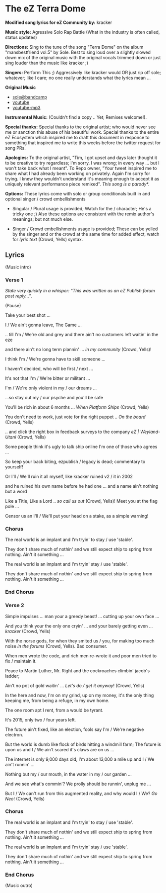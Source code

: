 # The eZ Terra Dome

**Modified song lyrics for eZ Community by:** kracker

**Music style:** Agressive Solo Rap Battle (What in the industry is often called, status updates)

**Directions:** Sing to the tune of the song "Terra Dome" on the album "mansbestfriend vol.5" by Sole. Best to sing loud over a slightly slowed down mix of the original music with the original vocals trimmed down or just sing louder than the music like kracker ;)

**Singers:** Perform This ;) Aggressively like kracker would OR just rip off sole; whatever; like I care; no one really understands what the lyrics mean ...

**Original Music**
* [sole@bandcamp](http://sole.bandcamp.com/track/terra-dome)
* [youtube](https://www.youtube.com/watch?v=WW7JMuvRHFE)
* [youtube-mp3](http://www.youtube-mp3.org/get?video_id=WW7JMuvRHFE&ts_create=1427798019&r=MTcyLjcuMjQwLjEzMQ%3D%3D&h2=7d80a67ca27d2c863bfa3f52d514472b&s=142021)

**Instrumental Music:** (Couldn't find a copy .. Yet; Remixes welcome!).

**Special thanks:** Special thanks to the original artist; who would never see me or sanction this abuse of his beautiful work. Special thanks to the entire eZ Ecosystem which inspired me to draft this document in responce to something that inspired me to write this weeks before the twitter request for song PRs.

**Apologies:** To the original artist, "Tim, I got upset and days later thought it to be creative to try regardless; I'm sorry. I was wrong; in every way ... but I won't take back what I meant". To Repo owner, "Your tweet inspired me to share what I had already been working on privately. Again I'm sorry for trying. I knew they wouldn't understand it's meaning enough to accept it as uniquely relevant performance piece remixed". *This song is a parody**.

**Options:** These lyrics come with solo or group conditionals built in and optional singer / crowd embellishments

* Singular / Plural usage is provided; Watch for the / character; He's a tricky one ;) Also these options are consistent with the remix author's meanings; but not much else.

* Singer / Crowd embellishments usage is provided; These can be yelled by the singer and or the crowd at the same time for added effect, watch for *lyric text* (Crowd, Yells) syntax.


## Lyrics

(Music intro)

### Verse 1

*State very quickly in a whisper: "This was written as an eZ Publish forum post reply..."*.

(Pause)


Take your best shot ...

I / We ain't gonna leave, The Game ...

.. till I'm / We're old and grey and there ain't no customers left waitin' in the eze

and there ain't no long term plannin' ... *in my community* (Crowd, Yells)!

I think I'm / We're gonna have to skill someone ...

I haven't decided, who will be first / next ...

It's not that I'm / We're bitter or militant ...

I'm / We're only violent in my / our dreams ...

...so stay out my / our psyche and you'll be safe


You'll be rich in about 6 months ... *When Platform Ships* (Crowd, Yells)

You don't need to work, just vote for the right puppet .. *On the board* (Crowd, Yells)

.. and click the right box in feedback surveys to the company *eZ | Weyland-Utani* (Crowd, Yells)


Some people think it's ugly to talk ship online I'm one of those who agrees ...

So keep your back biting, ezpublish / legacy is dead; commentary to yourself!

Or I'll / We'll ruin it all myself, like kracker ruined v2 / it in 2002

and he ruined his own name before he had one ... and a name ain't nothing but a word

Like a Title, Like a Lord .. *so call us out* (Crowd, Yells)! Meet you at the flag pole ...

Censor us an I'll / We'll put your head on a stake, as a simple warning!




### Chorus

The real world is an implant and I'm tryin' to stay / use 'stable'.

They don't share much of nothin' and we still expect ship to spring from nothing. Ain't it something ...

The real world is an implant and I'm tryin' stay / use 'stable'.

They don't share much of nothin' and we still expect ship to spring from nothing. Ain't it something ...

### End Chorus


### Verse 2

Simple impulses ... man your a greedy beast! ... cutting up your own face ...

And you think your the only one cryin' ... and your barely getting even ... *kracker* (Crowd, Yells)

With the norse gods, for when they smited us / you, for making too much noise *in the forums* (Crowd, Yells). Bad consumer.

When men wrote the code, and rich men re-wrote it and poor men tried to fix / maintain it.


Peace to Martin Luther, Mr. Right and the cockroaches climbin' jacob's ladder;

Ain't no pot of gold waitin' ... *Let's do / get it anyway*! (Crowd, Yells)

In the here and now, I'm on my grind, up on my money, it's the only thing keeping me, from being a refuge, in my own home.

The one room apt I rent, from a would be tyrant.

It's 2015, only two / four years left.

The future ain't fixed, like an election, fools say I'm / We're negative electron.


But the world is dumb like flock of birds hitting a windmill farm; The future is upon us and I / We ain't scared it's claws are on us ...

The internet is only 9,000 days old, I'm about 13,000 a mile up and I / We ain't runnin' ...

Nothing but my / our mouth, in the water in my / our garden ...

And we see what's commin'? We prolly should be runnin', unplug me ...

But I / We can't run from this augmented reality, and why would I / We? *Go Neo*! (Crowd, Yells)



### Chorus

The real world is an implant and I'm tryin' to stay / use 'stable'.

They don't share much of nothin' and we still expect ship to spring from nothing. Ain't it something ...

The real world is an implant and I'm tryin' stay / use 'stable'.

They don't share much of nothin' and we still expect ship to spring from nothing. Ain't it something ...

### End Chorus

(Music outro)
